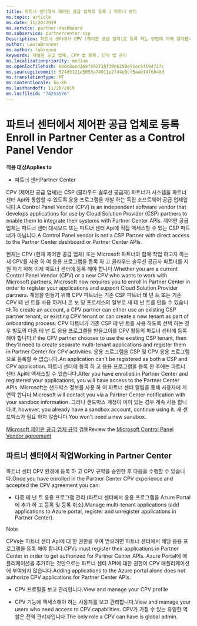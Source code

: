 ```yaml
---
title: 파트너 센터에서 제어판 공급 업체로 등록 | 파트너 센터
ms.topic: article
ms.date: 11/20/2019
ms.service: partner-dashboard
ms.subservice: partnercenter-csp
Description: 파트너 센터에서 CPV (제어판 공급 업체)로 등록 하는 방법에 대해 알아봅니다.
author: LauraBrenner
ms.author: labrenne
keywords: 제어판 공급 업체, CPV 앱 등록, CPV 앱 관리
ms.localizationpriority: medium
ms.openlocfilehash: 0edc8aed269f992738f39b6250e51ec5f694727c
ms.sourcegitcommit: 524d3121e5053a74911e2fd4e9cf5aab14f6b48d
ms.translationtype: MT
ms.contentlocale: ko-KR
ms.lasthandoff: 11/20/2019
ms.locfileid: "74253576"
---
```

# <a name="enroll-in-partner-center-as-a-control-panel-vendor"></a><span data-ttu-id="9ac86-104">파트너 센터에서 제어판 공급 업체로 등록</span><span class="sxs-lookup"><span data-stu-id="9ac86-104">Enroll in Partner Center as a Control Panel Vendor</span></span>

<span data-ttu-id="9ac86-105">**적용 대상**</span><span class="sxs-lookup"><span data-stu-id="9ac86-105">**Applies to**</span></span>

- <span data-ttu-id="9ac86-106">파트너 센터</span><span class="sxs-lookup"><span data-stu-id="9ac86-106">Partner Center</span></span>

<span data-ttu-id="9ac86-107">CPV (제어판 공급 업체)는 CSP (클라우드 솔루션 공급자) 파트너가 시스템을 파트너 센터 Api와 통합할 수 있도록 응용 프로그램을 개발 하는 독립 소프트웨어 공급 업체입니다.</span><span class="sxs-lookup"><span data-stu-id="9ac86-107">A Control Panel Vendor (CPV) is an independent software vendor that develops applications for use by Cloud Solution Provider (CSP) partners to enable them to integrate their systems with Partner Center APIs.</span></span> <span data-ttu-id="9ac86-108">제어판 공급 업체는 파트너 센터 대시보드 또는 파트너 센터 Api에 직접 액세스할 수 있는 CSP 파트너가 아닙니다.</span><span class="sxs-lookup"><span data-stu-id="9ac86-108">A Control Panel vendor is not a CSP Partner with direct access to the Partner Center dashboard or Partner Center APIs.</span></span>

<span data-ttu-id="9ac86-109">현재는 CPV (현재 제어판 공급 업체) 또는 Microsoft 파트너와 함께 작업 하고자 하는 새 CPV를 사용 하 여 응용 프로그램을 등록 하 고 클라우드 솔루션 공급자 파트너를 지원 하기 위해 이제 파트너 센터에 등록 해야 합니다.</span><span class="sxs-lookup"><span data-stu-id="9ac86-109">Whether you are a current Control Panel Vendor (CPV) or a new CPV who wants to work with Microsoft partners, Microsoft now requires you to enroll in Partner Center in order to register your applications and support Cloud Solution Provider partners.</span></span> <span data-ttu-id="9ac86-110">계정을 만들기 위해 CPV 파트너는 기존 CSP 파트너 테 넌 트 또는 기존 CPV 테 넌 트를 사용 하거나 온 보 딩 프로세스의 일부로 새 테 넌 트를 만들 수 있습니다.</span><span class="sxs-lookup"><span data-stu-id="9ac86-110">To create an account, a CPV partner can either use an existing CSP partner tenant, or existing CPV tenant or can create a new tenant as part of onboarding process.</span></span> <span data-ttu-id="9ac86-111">CPV 파트너가 기존 CSP 테 넌 트를 사용 하도록 선택 하는 경우 별도의 다중 테 넌 트 응용 프로그램을 만들고이를 CPV 활동의 파트너 센터에 등록 해야 합니다.</span><span class="sxs-lookup"><span data-stu-id="9ac86-111">If the CPV partner chooses to use the existing CSP tenant, then they'll need to create separate multi-tenant applications and register them in Partner Center for CPV activities.</span></span> <span data-ttu-id="9ac86-112">응용 프로그램을 CSP 및 CPV 응용 프로그램으로 등록할 수 없습니다.</span><span class="sxs-lookup"><span data-stu-id="9ac86-112">An application can't be registered as both a CSP and CPV application.</span></span> <span data-ttu-id="9ac86-113">파트너 센터에 등록 하 고 응용 프로그램을 등록 한 후에는 파트너 센터 Api에 액세스할 수 있습니다.</span><span class="sxs-lookup"><span data-stu-id="9ac86-113">After you have enrolled in Partner Center and registered your applications, you will have access to the Partner Center APIs.</span></span>  <span data-ttu-id="9ac86-114">Microsoft는 샌드박스 정보를 사용 하 여 파트너 센터 알림을 통해 사용자에 게 연락 합니다.</span><span class="sxs-lookup"><span data-stu-id="9ac86-114">Microsoft will contact you via a Partner Center notification with your sandbox information.</span></span> <span data-ttu-id="9ac86-115">그러나 샌드박스 계정이 이미 있는 경우 계속 사용 합니다.</span><span class="sxs-lookup"><span data-stu-id="9ac86-115">If, however, you already have a sandbox account, continue using it.</span></span> <span data-ttu-id="9ac86-116">새 샌드박스가 필요 하지 않습니다.</span><span class="sxs-lookup"><span data-stu-id="9ac86-116">You won't need a new sandbox.</span></span>   

<span data-ttu-id="9ac86-117">[Microsoft 제어판 공급 업체 규약](https://go.microsoft.com/fwlink/?linkid=2055198) 검토</span><span class="sxs-lookup"><span data-stu-id="9ac86-117">Review the [Microsoft Control Panel Vendor agreement](https://go.microsoft.com/fwlink/?linkid=2055198)</span></span>


## <a name="working-in-partner-center"></a><span data-ttu-id="9ac86-118">파트너 센터에서 작업</span><span class="sxs-lookup"><span data-stu-id="9ac86-118">Working in Partner Center</span></span>
<span data-ttu-id="9ac86-119">파트너 센터 CPV 환경에 등록 하 고 CPV 규약을 승인한 후 다음을 수행할 수 있습니다.</span><span class="sxs-lookup"><span data-stu-id="9ac86-119">Once you have enrolled in the Partner Center CPV experience and accepted the CPV agreement you can:</span></span>

- <span data-ttu-id="9ac86-120">다중 테 넌 트 응용 프로그램 관리 (파트너 센터에서 응용 프로그램을 Azure Portal에 추가 하 고 등록 및 등록 취소).</span><span class="sxs-lookup"><span data-stu-id="9ac86-120">Manage multi-tenant applications (add applications to Azure portal, register and unregister applications in Partner Center).</span></span>

>[!Note] 
><span data-ttu-id="9ac86-121">CPVs는 파트너 센터 Api에 대 한 권한을 부여 받으려면 파트너 센터에서 해당 응용 프로그램을 등록 해야 합니다.</span><span class="sxs-lookup"><span data-stu-id="9ac86-121">CPVs must register their applications in Partner Center in order to get authorized for Partner Center APIs.</span></span> <span data-ttu-id="9ac86-122">Azure Portal에 애플리케이션을 추가하는 것만으로는 파트너 센터 API에 대한 권한이 CPV 애플리케이션에 부여되지 않습니다.</span><span class="sxs-lookup"><span data-stu-id="9ac86-122">Adding applications to the Azure portal alone does not authorize CPV applications for Partner Center APIs.</span></span> 

- <span data-ttu-id="9ac86-123">CPV 프로필을 보고 관리합니다.</span><span class="sxs-lookup"><span data-stu-id="9ac86-123">View and manage your CPV profile</span></span> 

- <span data-ttu-id="9ac86-124">CPV 기능에 액세스해야 하는 사용자를 보고 관리합니다.</span><span class="sxs-lookup"><span data-stu-id="9ac86-124">View and manage your users who need access to CPV capabilities.</span></span> <span data-ttu-id="9ac86-125">CPV가 가질 수 있는 유일한 역할은 전역 관리자입니다.</span><span class="sxs-lookup"><span data-stu-id="9ac86-125">The only role a CPV can have is global admin.</span></span>


